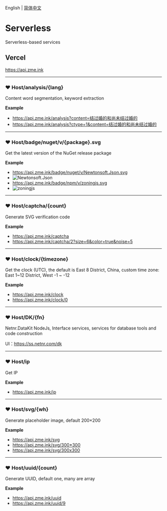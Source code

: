 English | [简体中文](README_zh-CN.md)

# Serverless
Serverless-based services

## Vercel
<https://api.zme.ink>

---

### ❤ Host/analysis/{lang}
Content word segmentation, keyword extraction

**Example**
- <https://api.zme.ink/analysis?content=结过婚的和尚未结过婚的>
- <https://api.zme.ink/analysis?ctype=1&content=结过婚的和尚未结过婚的>

---

### ❤ Host/badge/nuget/v/{package}.svg
Get the latest version of the NuGet release package

**Example**
- <https://api.zme.ink/badge/nuget/v/Newtonsoft.Json.svg>
- ![Newtonsoft.Json](https://api.zme.ink/badge/nuget/v/Newtonsoft.Json.svg)
- <https://api.zme.ink/badge/npm/v/zoningjs.svg>
- ![zoningjs](https://api.zme.ink/badge/npm/v/zoningjs.svg)

---

### ❤ Host/captcha/{count}
Generate SVG verification code

**Example**
- <https://api.zme.ink/captcha>
- <https://api.zme.ink/captcha/2?size=6&color=true&noise=5>

---

### ❤ Host/clock/{timezone}
Get the clock (UTC), the default is East 8 District, China, custom time zone: East 1\~12 District, West -1 ~ -12

**Example**
- <https://api.zme.ink/clock>
- <https://api.zme.ink/clock/0>

---

### ❤ Host/DK/{fn}
Netnr.DataKit NodeJs, Interface services, services for database tools and code construction

UI：<https://ss.netnr.com/dk>

---

### ❤ Host/ip
Get IP

**Example**
- <https://api.zme.ink/ip>

---

### ❤ Host/svg/{wh}
Generate placeholder image, default 200×200

**Example**
- <https://api.zme.ink/svg>
- <https://api.zme.ink/svg/300*300>
- <https://api.zme.ink/svg/300x300>

---

### ❤ Host/uuid/{count}
Generate UUID, default one, many are array

**Example**
- <https://api.zme.ink/uuid>
- <https://api.zme.ink/uuid/9>